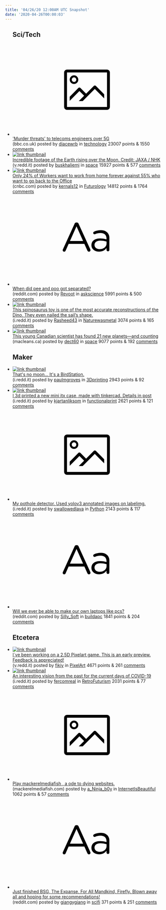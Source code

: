 ```yaml
---
title: '04/26/20 12:00AM UTC Snapshot'
date: '2020-04-26T00:00:03'
---
```

<ul>
<h2>Sci/Tech</h2>

<li><a href='https://www.bbc.co.uk/news/newsbeat-52395771'><svg version='1.1' viewBox='-34 -14 104 64' preserveAspectRatio='xMidYMid meet' xmlns='http://www.w3.org/2000/svg' xmlns:xlink='http://www.w3.org/1999/xlink'>
    <title>link thumbnail</title>
    <path d='M32,4H4A2,2,0,0,0,2,6V30a2,2,0,0,0,2,2H32a2,2,0,0,0,2-2V6A2,2,0,0,0,32,4ZM4,30V6H32V30Z'></path>
    <path d='M8.92,14a3,3,0,1,0-3-3A3,3,0,0,0,8.92,14Zm0-4.6A1.6,1.6,0,1,1,7.33,11,1.6,1.6,0,0,1,8.92,9.41Z'></path>
    <path d='M22.78,15.37l-5.4,5.4-4-4a1,1,0,0,0-1.41,0L5.92,22.9v2.83l6.79-6.79L16,22.18l-3.75,3.75H15l8.45-8.45L30,24V21.18l-5.81-5.81A1,1,0,0,0,22.78,15.37Z'></path>
    </svg></a><div><div class='linkTitle'><a href='https://www.bbc.co.uk/news/newsbeat-52395771'>'Murder threats' to telecoms engineers over 5G</a></div>(bbc.co.uk) posted by <a href='https://www.reddit.com/user/diacewrb'>diacewrb</a> in <a href='https://www.reddit.com/r/technology'>technology</a> 23007 points & 1550 <a href='https://www.reddit.com/r/technology/comments/g7qzii/murder_threats_to_telecoms_engineers_over_5g/'>comments</a></div></li>

<li><a href='https://v.redd.it/dm0f40yhp0v41'><img src='https://b.thumbs.redditmedia.com/MRPD7uwX-i3LmRNT-xGKHQKheDL2Vla_PHZxy6M6oRc.jpg' alt='link thumbnail'></a><div><div class='linkTitle'><a href='https://v.redd.it/dm0f40yhp0v41'>Incredible footage of the Earth rising over the Moon. Credit: JAXA / NHK</a></div>(v.redd.it) posted by <a href='https://www.reddit.com/user/buskhaliemj'>buskhaliemj</a> in <a href='https://www.reddit.com/r/space'>space</a> 15927 points & 577 <a href='https://www.reddit.com/r/space/comments/g7zyh3/incredible_footage_of_the_earth_rising_over_the/'>comments</a></div></li>

<li><a href='https://www.cnbc.com/2020/04/24/as-working-from-home-becomes-more-widespread-many-say-they-dont-want-to-go-back.html'><img src='https://b.thumbs.redditmedia.com/nkW6zPk2vnf0II7JKszE0WkqZIWAddMymcy2_IGJZOo.jpg' alt='link thumbnail'></a><div><div class='linkTitle'><a href='https://www.cnbc.com/2020/04/24/as-working-from-home-becomes-more-widespread-many-say-they-dont-want-to-go-back.html'>Only 24% of Workers want to work from home forever against 55% who want to go back to the Office</a></div>(cnbc.com) posted by <a href='https://www.reddit.com/user/kernals12'>kernals12</a> in <a href='https://www.reddit.com/r/Futurology'>Futurology</a> 14812 points & 1764 <a href='https://www.reddit.com/r/Futurology/comments/g7jsd1/only_24_of_workers_want_to_work_from_home_forever/'>comments</a></div></li>

<li><a href='https://www.reddit.com/r/askscience/comments/g7swwg/when_did_pee_and_poo_got_separated/'><svg version='1.1' viewBox='-34 -12 104 64' preserveAspectRatio='xMidYMid slice' xmlns='http://www.w3.org/2000/svg' xmlns:xlink='http://www.w3.org/1999/xlink'>
    <title>text link thumbnail</title>
    <path d='M12.19,8.84a1.45,1.45,0,0,0-1.4-1h-.12a1.46,1.46,0,0,0-1.42,1L1.14,26.56a1.29,1.29,0,0,0-.14.59,1,1,0,0,0,1,1,1.12,1.12,0,0,0,1.08-.77l2.08-4.65h11l2.08,4.59a1.24,1.24,0,0,0,1.12.83,1.08,1.08,0,0,0,1.08-1.08,1.64,1.64,0,0,0-.14-.57ZM6.08,20.71l4.59-10.22,4.6,10.22Z'>
    </path>
    <path d='M32.24,14.78A6.35,6.35,0,0,0,27.6,13.2a11.36,11.36,0,0,0-4.7,1,1,1,0,0,0-.58.89,1,1,0,0,0,.94.92,1.23,1.23,0,0,0,.39-.08,8.87,8.87,0,0,1,3.72-.81c2.7,0,4.28,1.33,4.28,3.92v.5a15.29,15.29,0,0,0-4.42-.61c-3.64,0-6.14,1.61-6.14,4.64v.05c0,2.95,2.7,4.48,5.37,4.48a6.29,6.29,0,0,0,5.19-2.48V26.9a1,1,0,0,0,1,1,1,1,0,0,0,1-1.06V19A5.71,5.71,0,0,0,32.24,14.78Zm-.56,7.7c0,2.28-2.17,3.89-4.81,3.89-1.94,0-3.61-1.06-3.61-2.86v-.06c0-1.8,1.5-3,4.2-3a15.2,15.2,0,0,1,4.22.61Z'>
    </path>
    </svg></a><div><div class='linkTitle'><a href='https://www.reddit.com/r/askscience/comments/g7swwg/when_did_pee_and_poo_got_separated/'>When did pee and poo got separated?</a></div>(reddit.com) posted by <a href='https://www.reddit.com/user/Revoot'>Revoot</a> in <a href='https://www.reddit.com/r/askscience'>askscience</a> 5991 points & 500 <a href='https://www.reddit.com/r/askscience/comments/g7swwg/when_did_pee_and_poo_got_separated/'>comments</a></div></li>

<li><a href='https://i.redd.it/mublvw09zvu41.jpg'><img src='https://b.thumbs.redditmedia.com/osYMwCrkUTblWn9xc1JM9tgOdlXtZC66RgTU-K2OXLo.jpg' alt='link thumbnail'></a><div><div class='linkTitle'><a href='https://i.redd.it/mublvw09zvu41.jpg'>This spinosaurus toy is one of the most accurate reconstructions of the Dino. They even nailed the sail’s shape.</a></div>(i.redd.it) posted by <a href='https://www.reddit.com/user/Rasheed43'>Rasheed43</a> in <a href='https://www.reddit.com/r/Naturewasmetal'>Naturewasmetal</a> 3074 points & 165 <a href='https://www.reddit.com/r/Naturewasmetal/comments/g7mybg/this_spinosaurus_toy_is_one_of_the_most_accurate/'>comments</a></div></li>

<li><a href='https://www.macleans.ca/society/science/this-young-canadian-scientist-has-found-21-new-planets-and-counting/'><img src='https://a.thumbs.redditmedia.com/jUdha2qOJ3f8edKdBUT7MTgFkaxjabRbZpIoxcAv2f4.jpg' alt='link thumbnail'></a><div><div class='linkTitle'><a href='https://www.macleans.ca/society/science/this-young-canadian-scientist-has-found-21-new-planets-and-counting/'>This young Canadian scientist has found 21 new planets—and counting</a></div>(macleans.ca) posted by <a href='https://www.reddit.com/user/dect60'>dect60</a> in <a href='https://www.reddit.com/r/space'>space</a> 9077 points & 192 <a href='https://www.reddit.com/r/space/comments/g7llc4/this_young_canadian_scientist_has_found_21_new/'>comments</a></div></li>

<h2>Maker</h2>

<li><a href='https://i.redd.it/i7xsbeyeczu41.jpg'><img src='https://a.thumbs.redditmedia.com/wTkwFynqbBQhXVlV35KE9Fll8aaYpOGnM72IfpclDO8.jpg' alt='link thumbnail'></a><div><div class='linkTitle'><a href='https://i.redd.it/i7xsbeyeczu41.jpg'>That's no moon... It's a BirdStation.</a></div>(i.redd.it) posted by <a href='https://www.reddit.com/user/paulmgroves'>paulmgroves</a> in <a href='https://www.reddit.com/r/3Dprinting'>3Dprinting</a> 2943 points & 92 <a href='https://www.reddit.com/r/3Dprinting/comments/g7v0f6/thats_no_moon_its_a_birdstation/'>comments</a></div></li>

<li><a href='https://i.redd.it/20vtfqx7mzu41.jpg'><img src='https://b.thumbs.redditmedia.com/6ZgVCGklEyLu46yRG67mU_5LMUWrj669tZHwk3UH67c.jpg' alt='link thumbnail'></a><div><div class='linkTitle'><a href='https://i.redd.it/20vtfqx7mzu41.jpg'>I 3d printed a new mini itx case, made with tinkercad. Details in post</a></div>(i.redd.it) posted by <a href='https://www.reddit.com/user/kjartanliksom'>kjartanliksom</a> in <a href='https://www.reddit.com/r/functionalprint'>functionalprint</a> 2621 points & 121 <a href='https://www.reddit.com/r/functionalprint/comments/g7vx7b/i_3d_printed_a_new_mini_itx_case_made_with/'>comments</a></div></li>

<li><a href='https://i.redd.it/rnpdy79kbxu41.jpg'><svg version='1.1' viewBox='-34 -14 104 64' preserveAspectRatio='xMidYMid meet' xmlns='http://www.w3.org/2000/svg' xmlns:xlink='http://www.w3.org/1999/xlink'>
    <title>link thumbnail</title>
    <path d='M32,4H4A2,2,0,0,0,2,6V30a2,2,0,0,0,2,2H32a2,2,0,0,0,2-2V6A2,2,0,0,0,32,4ZM4,30V6H32V30Z'></path>
    <path d='M8.92,14a3,3,0,1,0-3-3A3,3,0,0,0,8.92,14Zm0-4.6A1.6,1.6,0,1,1,7.33,11,1.6,1.6,0,0,1,8.92,9.41Z'></path>
    <path d='M22.78,15.37l-5.4,5.4-4-4a1,1,0,0,0-1.41,0L5.92,22.9v2.83l6.79-6.79L16,22.18l-3.75,3.75H15l8.45-8.45L30,24V21.18l-5.81-5.81A1,1,0,0,0,22.78,15.37Z'></path>
    </svg></a><div><div class='linkTitle'><a href='https://i.redd.it/rnpdy79kbxu41.jpg'>My pothole detector. Used yolov3 annotated images on labelimg.</a></div>(i.redd.it) posted by <a href='https://www.reddit.com/user/swallowedlava'>swallowedlava</a> in <a href='https://www.reddit.com/r/Python'>Python</a> 2143 points & 117 <a href='https://www.reddit.com/r/Python/comments/g7q2ej/my_pothole_detector_used_yolov3_annotated_images/'>comments</a></div></li>

<li><a href='https://www.reddit.com/r/buildapc/comments/g7nn9o/will_we_ever_be_able_to_make_our_own_laptops_like/'><svg version='1.1' viewBox='-34 -12 104 64' preserveAspectRatio='xMidYMid slice' xmlns='http://www.w3.org/2000/svg' xmlns:xlink='http://www.w3.org/1999/xlink'>
    <title>text link thumbnail</title>
    <path d='M12.19,8.84a1.45,1.45,0,0,0-1.4-1h-.12a1.46,1.46,0,0,0-1.42,1L1.14,26.56a1.29,1.29,0,0,0-.14.59,1,1,0,0,0,1,1,1.12,1.12,0,0,0,1.08-.77l2.08-4.65h11l2.08,4.59a1.24,1.24,0,0,0,1.12.83,1.08,1.08,0,0,0,1.08-1.08,1.64,1.64,0,0,0-.14-.57ZM6.08,20.71l4.59-10.22,4.6,10.22Z'>
    </path>
    <path d='M32.24,14.78A6.35,6.35,0,0,0,27.6,13.2a11.36,11.36,0,0,0-4.7,1,1,1,0,0,0-.58.89,1,1,0,0,0,.94.92,1.23,1.23,0,0,0,.39-.08,8.87,8.87,0,0,1,3.72-.81c2.7,0,4.28,1.33,4.28,3.92v.5a15.29,15.29,0,0,0-4.42-.61c-3.64,0-6.14,1.61-6.14,4.64v.05c0,2.95,2.7,4.48,5.37,4.48a6.29,6.29,0,0,0,5.19-2.48V26.9a1,1,0,0,0,1,1,1,1,0,0,0,1-1.06V19A5.71,5.71,0,0,0,32.24,14.78Zm-.56,7.7c0,2.28-2.17,3.89-4.81,3.89-1.94,0-3.61-1.06-3.61-2.86v-.06c0-1.8,1.5-3,4.2-3a15.2,15.2,0,0,1,4.22.61Z'>
    </path>
    </svg></a><div><div class='linkTitle'><a href='https://www.reddit.com/r/buildapc/comments/g7nn9o/will_we_ever_be_able_to_make_our_own_laptops_like/'>Will we ever be able to make our own laptops like pcs?</a></div>(reddit.com) posted by <a href='https://www.reddit.com/user/Silly_Soft'>Silly_Soft</a> in <a href='https://www.reddit.com/r/buildapc'>buildapc</a> 1841 points & 204 <a href='https://www.reddit.com/r/buildapc/comments/g7nn9o/will_we_ever_be_able_to_make_our_own_laptops_like/'>comments</a></div></li>

<h2>Etcetera</h2>

<li><a href='https://v.redd.it/jpqm7w6xjyu41'><img src='https://a.thumbs.redditmedia.com/iWPzEHjd6rcv-WEEW5_y8wt7hEK8hu4nsRO79S87eH0.jpg' alt='link thumbnail'></a><div><div class='linkTitle'><a href='https://v.redd.it/jpqm7w6xjyu41'>I´ve been working on a 2.5D Pixelart game. This is an early preview. Feedback is appreciated!</a></div>(v.redd.it) posted by <a href='https://www.reddit.com/user/fikiy'>fikiy</a> in <a href='https://www.reddit.com/r/PixelArt'>PixelArt</a> 4671 points & 261 <a href='https://www.reddit.com/r/PixelArt/comments/g7sr9h/ive_been_working_on_a_25d_pixelart_game_this_is/'>comments</a></div></li>

<li><a href='https://i.redd.it/xi7x7yeedzu41.jpg'><img src='https://b.thumbs.redditmedia.com/LaHl0BgTlMJK6ufl_OohLJ6pNGGf_zwQfLb3pUf-eiM.jpg' alt='link thumbnail'></a><div><div class='linkTitle'><a href='https://i.redd.it/xi7x7yeedzu41.jpg'>An interesting vision from the past for the current days of COVID-19</a></div>(i.redd.it) posted by <a href='https://www.reddit.com/user/fercomreal'>fercomreal</a> in <a href='https://www.reddit.com/r/RetroFuturism'>RetroFuturism</a> 2031 points & 77 <a href='https://www.reddit.com/r/RetroFuturism/comments/g7v3ey/an_interesting_vision_from_the_past_for_the/'>comments</a></div></li>

<li><a href='http://mackerelmediafish.com/'><svg version='1.1' viewBox='-34 -14 104 64' preserveAspectRatio='xMidYMid meet' xmlns='http://www.w3.org/2000/svg' xmlns:xlink='http://www.w3.org/1999/xlink'>
    <title>link thumbnail</title>
    <path d='M32,4H4A2,2,0,0,0,2,6V30a2,2,0,0,0,2,2H32a2,2,0,0,0,2-2V6A2,2,0,0,0,32,4ZM4,30V6H32V30Z'></path>
    <path d='M8.92,14a3,3,0,1,0-3-3A3,3,0,0,0,8.92,14Zm0-4.6A1.6,1.6,0,1,1,7.33,11,1.6,1.6,0,0,1,8.92,9.41Z'></path>
    <path d='M22.78,15.37l-5.4,5.4-4-4a1,1,0,0,0-1.41,0L5.92,22.9v2.83l6.79-6.79L16,22.18l-3.75,3.75H15l8.45-8.45L30,24V21.18l-5.81-5.81A1,1,0,0,0,22.78,15.37Z'></path>
    </svg></a><div><div class='linkTitle'><a href='http://mackerelmediafish.com/'>Play mackerelmediafish , a ode to dying websites.</a></div>(mackerelmediafish.com) posted by <a href='https://www.reddit.com/user/a_Ninja_b0y'>a_Ninja_b0y</a> in <a href='https://www.reddit.com/r/InternetIsBeautiful'>InternetIsBeautiful</a> 1062 points & 57 <a href='https://www.reddit.com/r/InternetIsBeautiful/comments/g7w2gk/play_mackerelmediafish_a_ode_to_dying_websites/'>comments</a></div></li>

<li><a href='https://www.reddit.com/r/scifi/comments/g7v2ix/just_finished_bsg_the_expanse_for_all_mandkind/'><svg version='1.1' viewBox='-34 -12 104 64' preserveAspectRatio='xMidYMid slice' xmlns='http://www.w3.org/2000/svg' xmlns:xlink='http://www.w3.org/1999/xlink'>
    <title>text link thumbnail</title>
    <path d='M12.19,8.84a1.45,1.45,0,0,0-1.4-1h-.12a1.46,1.46,0,0,0-1.42,1L1.14,26.56a1.29,1.29,0,0,0-.14.59,1,1,0,0,0,1,1,1.12,1.12,0,0,0,1.08-.77l2.08-4.65h11l2.08,4.59a1.24,1.24,0,0,0,1.12.83,1.08,1.08,0,0,0,1.08-1.08,1.64,1.64,0,0,0-.14-.57ZM6.08,20.71l4.59-10.22,4.6,10.22Z'>
    </path>
    <path d='M32.24,14.78A6.35,6.35,0,0,0,27.6,13.2a11.36,11.36,0,0,0-4.7,1,1,1,0,0,0-.58.89,1,1,0,0,0,.94.92,1.23,1.23,0,0,0,.39-.08,8.87,8.87,0,0,1,3.72-.81c2.7,0,4.28,1.33,4.28,3.92v.5a15.29,15.29,0,0,0-4.42-.61c-3.64,0-6.14,1.61-6.14,4.64v.05c0,2.95,2.7,4.48,5.37,4.48a6.29,6.29,0,0,0,5.19-2.48V26.9a1,1,0,0,0,1,1,1,1,0,0,0,1-1.06V19A5.71,5.71,0,0,0,32.24,14.78Zm-.56,7.7c0,2.28-2.17,3.89-4.81,3.89-1.94,0-3.61-1.06-3.61-2.86v-.06c0-1.8,1.5-3,4.2-3a15.2,15.2,0,0,1,4.22.61Z'>
    </path>
    </svg></a><div><div class='linkTitle'><a href='https://www.reddit.com/r/scifi/comments/g7v2ix/just_finished_bsg_the_expanse_for_all_mandkind/'>Just finished BSG, The Expanse, For All Mandkind, Firefly. Blown away all and hoping for some recommendations!</a></div>(reddit.com) posted by <a href='https://www.reddit.com/user/giangygiang'>giangygiang</a> in <a href='https://www.reddit.com/r/scifi'>scifi</a> 371 points & 251 <a href='https://www.reddit.com/r/scifi/comments/g7v2ix/just_finished_bsg_the_expanse_for_all_mandkind/'>comments</a></div></li>

</ul>
